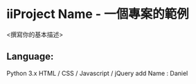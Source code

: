 # iiProject Name - 一個專案的範例
<撰寫你的基本描述>
## Language:
Python 3.x
HTML / CSS / Javascript / jQuery
add Name : Daniel
